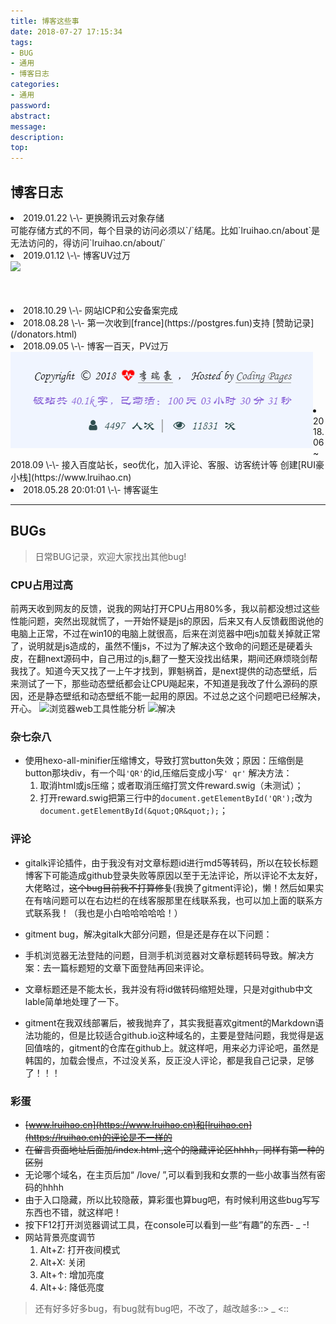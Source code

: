 ```yaml
---
title: 博客这些事
date: 2018-07-27 17:15:34
tags:
- BUG
- 通用
- 博客日志
categories:
- 通用
password:
abstract:
message:
description:
top:
---
```


## 博客日志
<li>2019.01.22 \-\- 更换腾讯云对象存储</li>
可能存储方式的不同，每个目录的访问必须以`/`结尾。比如`lruihao.cn/about`是无法访问的，得访问`lruihao.cn/about/`
<li>2019.01.12 \-\- 博客UV过万</li>
<img src=":category/bugs/uv10k.png" align="left" />
<br><br><br><br>
<li>2018.10.29 \-\- 网站ICP和公安备案完成</li>
<li>2018.08.28 \-\- 第一次收到[france](https://postgres.fun)支持 [赞助记录](/donators.html)</li>
<li>2018.09.05 \-\- 博客一百天，PV过万</li>
<img src="/生活随笔/day-100/100.png" align="left" />
<br><br><br><br><br>
<li>2018.06 ~ 2018.09 \-\- 接入百度站长，seo优化，加入评论、客服、访客统计等 创建[RUI豪小栈](https://www.lruihao.cn)</li>
<li>2018.05.28 20:01:01 \-\- 博客诞生</li>
<!--more-->

---
## BUGs
> 日常BUG记录，欢迎大家找出其他bug!

### CPU占用过高
前两天收到网友的反馈，说我的网站打开CPU占用80%多，我以前都没想过这些性能问题，突然出现就慌了，一开始怀疑是js的原因，后来又有人反馈截图说他的电脑上正常，不过在win10的电脑上就很高，后来在浏览器中吧js加载关掉就正常了，说明就是js造成的，虽然不懂js，不过为了解决这个致命的问题还是硬着头皮，在翻next源码中，自己用过的js,翻了一整天没找出结果，期间还麻烦晓剑帮我找了。知道今天又找了一上午才找到，罪魁祸首，是next提供的动态壁纸，后来测试了一下，那些动态壁纸都会让CPU飚起来，不知道是我改了什么源码的原因，还是静态壁纸和动态壁纸不能一起用的原因。不过总之这个问题吧已经解决，开心。
![浏览器web工具性能分析](https://i.loli.net/2018/08/28/5b850620bd736.png)
![解决](https://i.loli.net/2018/08/28/5b850620c4b2c.png)

### 杂七杂八
* 使用hexo-all-minifier压缩博文，导致打赏button失效；原因：压缩倒是button那块div，有一个叫`'QR'`的id,压缩后变成小写`' qr'`
解决方法：
	1. 取消html或js压缩；或者取消压缩打赏文件reward.swig（未测试）；
	2. 打开reward.swig把第三行中的`document.getElementById('QR');`改为`document.getElementById(&quot;QR&quot;);`；

### 评论

* gitalk评论插件，由于我没有对文章标题id进行md5等转码，所以在较长标题博客下可能造成github登录失败等原因以至于无法评论，所以评论不太友好，大佬略过，~~这个bug目前我不打算修复~~(我换了gitment评论)，懒！然后如果实在有啥问题可以在右边栏的在线客服那里在线联系我，也可以加上面的联系方式联系我！（我也是小白哈哈哈哈哈！）

* gitment bug，解决gitalk大部分问题，但是还是存在以下问题：
 * 手机浏览器无法登陆的问题，目测手机浏览器对文章标题转码导致。解决方案：去一篇标题短的文章下面登陆再回来评论。
 * 文章标题还是不能太长，我并没有将id做转码缩短处理，只是对github中文lable简单地处理了一下。

* gitment在我双线部署后，被我抛弃了，其实我挺喜欢gitment的Markdown语法功能的，但是比较适合github.io这种域名的，主要是登陆问题，我觉得是返回值啥的，gitment的仓库在github上。就这样吧，用来必力评论吧，虽然是韩国的，加载会慢点，不过没关系，反正没人评论，都是我自己记录，足够了！！！

### 彩蛋 

* ~~[www.lruihao.cn](https://www.lruihao.cn)和[lruihao.cn](https://lruihao.cn)的评论是不一样的~~
* ~~在留言页面地址后面加/index.html  ,这个的隐藏评论区hhhh，同样有第一种的区别~~
* 无论哪个域名，在主页后加“ /love/ ”,可以看到我和女票的一些小故事当然有密码的hhhh
* 由于入口隐藏，所以比较隐蔽，算彩蛋也算bug吧，有时候利用这些bug写写东西也不错，就这样吧！
* 按下F12打开浏览器调试工具，在console可以看到一些“有趣”的东西- _ -!
* 网站背景亮度调节
	1. Alt+Z: 打开夜间模式
	2. Alt+X: 关闭
	3. Alt+↑: 增加亮度
	4. Alt+↓: 降低亮度

> 还有好多好多bug，有bug就有bug吧，不改了，越改越多::> _ <::